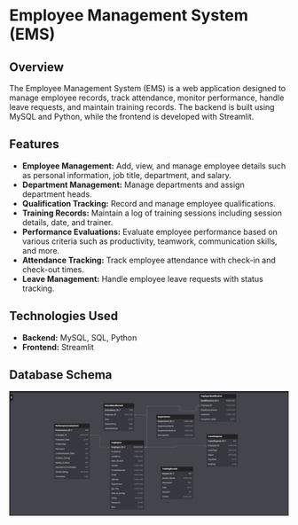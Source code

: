 # Employee Management System (EMS)

## Overview
The Employee Management System (EMS) is a web application designed to manage employee records, track attendance, monitor performance, handle leave requests, and maintain training records. The backend is built using MySQL and Python, while the frontend is developed with Streamlit.

## Features
- **Employee Management:** Add, view, and manage employee details such as personal information, job title, department, and salary.
- **Department Management:** Manage departments and assign department heads.
- **Qualification Tracking:** Record and manage employee qualifications.
- **Training Records:** Maintain a log of training sessions including session details, date, and trainer.
- **Performance Evaluations:** Evaluate employee performance based on various criteria such as productivity, teamwork, communication skills, and more.
- **Attendance Tracking:** Track employee attendance with check-in and check-out times.
- **Leave Management:** Handle employee leave requests with status tracking.

## Technologies Used
- **Backend:** MySQL, SQL, Python
- **Frontend:** Streamlit

## Database Schema
<img src="schema.png">
